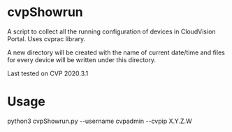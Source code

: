 # cvpShowrun

A script to collect all the running configuration of devices in CloudVision Portal. Uses cvprac library.

A new directory will be created with the name of current date/time and files for every device will be written under this directory.

Last tested on CVP 2020.3.1

# Usage

python3 cvpShowrun.py --username cvpadmin --cvpip X.Y.Z.W
